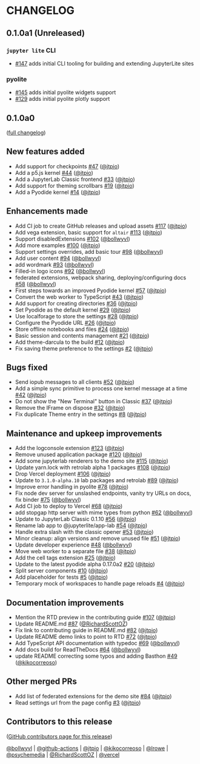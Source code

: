 # CHANGELOG

## 0.1.0a1 (Unreleased)

### `jupyter lite` CLI

- [#147] adds initial CLI tooling for building and extending JupyterLite sites

### pyolite

- [#145] adds initial pyolite widgets support
- [#129] adds initial pyolite plotly support

[#129]: https://github.com/jtpio/jupyterlite/pull/145
[#145]: https://github.com/jtpio/jupyterlite/pull/145
[#147]: https://github.com/jtpio/jupyterlite/pull/147

## 0.1.0a0

([full changelog](https://github.com/jtpio/jupyterlite/compare/20c89112b481d520946608f3dcd17c09b5bbe372...v0.1.0a0))

## New features added

- Add support for checkpoints [#47](https://github.com/jtpio/jupyterlite/pull/47)
  ([@jtpio](https://github.com/jtpio))
- Add a p5.js kernel [#44](https://github.com/jtpio/jupyterlite/pull/44)
  ([@jtpio](https://github.com/jtpio))
- Add a JupyterLab Classic frontend [#33](https://github.com/jtpio/jupyterlite/pull/33)
  ([@jtpio](https://github.com/jtpio))
- Add support for theming scrollbars [#19](https://github.com/jtpio/jupyterlite/pull/19)
  ([@jtpio](https://github.com/jtpio))
- Add a Pyodide kernel [#14](https://github.com/jtpio/jupyterlite/pull/14)
  ([@jtpio](https://github.com/jtpio))

## Enhancements made

- Add CI job to create GitHub releases and upload assets
  [#117](https://github.com/jtpio/jupyterlite/pull/117)
  ([@jtpio](https://github.com/jtpio))
- Add vega extension, basic support for `altair`
  [#113](https://github.com/jtpio/jupyterlite/pull/113)
  ([@jtpio](https://github.com/jtpio))
- Support disabledExtensions [#102](https://github.com/jtpio/jupyterlite/pull/102)
  ([@bollwyvl](https://github.com/bollwyvl))
- Add more examples [#100](https://github.com/jtpio/jupyterlite/pull/100)
  ([@jtpio](https://github.com/jtpio))
- Support settings overrides, add basic tour
  [#98](https://github.com/jtpio/jupyterlite/pull/98)
  ([@bollwyvl](https://github.com/bollwyvl))
- Add user content [#94](https://github.com/jtpio/jupyterlite/pull/94)
  ([@bollwyvl](https://github.com/bollwyvl))
- add wordmark [#93](https://github.com/jtpio/jupyterlite/pull/93)
  ([@bollwyvl](https://github.com/bollwyvl))
- Filled-in logo icons [#92](https://github.com/jtpio/jupyterlite/pull/92)
  ([@bollwyvl](https://github.com/bollwyvl))
- federated extensions, webpack sharing, deploying/configuring docs
  [#58](https://github.com/jtpio/jupyterlite/pull/58)
  ([@bollwyvl](https://github.com/bollwyvl))
- First steps towards an improved Pyodide kernel
  [#57](https://github.com/jtpio/jupyterlite/pull/57)
  ([@jtpio](https://github.com/jtpio))
- Convert the web worker to TypeScript
  [#43](https://github.com/jtpio/jupyterlite/pull/43)
  ([@jtpio](https://github.com/jtpio))
- Add support for creating directories
  [#36](https://github.com/jtpio/jupyterlite/pull/36)
  ([@jtpio](https://github.com/jtpio))
- Set Pyodide as the default kernel [#29](https://github.com/jtpio/jupyterlite/pull/29)
  ([@jtpio](https://github.com/jtpio))
- Use localforage to store the settings
  [#28](https://github.com/jtpio/jupyterlite/pull/28)
  ([@jtpio](https://github.com/jtpio))
- Configure the Pyodide URL [#26](https://github.com/jtpio/jupyterlite/pull/26)
  ([@jtpio](https://github.com/jtpio))
- Store offline notebooks and files [#24](https://github.com/jtpio/jupyterlite/pull/24)
  ([@jtpio](https://github.com/jtpio))
- Basic session and contents management
  [#21](https://github.com/jtpio/jupyterlite/pull/21)
  ([@jtpio](https://github.com/jtpio))
- Add theme-darcula to the build [#12](https://github.com/jtpio/jupyterlite/pull/12)
  ([@jtpio](https://github.com/jtpio))
- Fix saving theme preference to the settings
  [#2](https://github.com/jtpio/jupyterlite/pull/2) ([@jtpio](https://github.com/jtpio))

## Bugs fixed

- Send iopub messages to all clients [#52](https://github.com/jtpio/jupyterlite/pull/52)
  ([@jtpio](https://github.com/jtpio))
- Add a simple sync primitive to process one kernel message at a time
  [#42](https://github.com/jtpio/jupyterlite/pull/42)
  ([@jtpio](https://github.com/jtpio))
- Do not show the "New Terminal" button in Classic
  [#37](https://github.com/jtpio/jupyterlite/pull/37)
  ([@jtpio](https://github.com/jtpio))
- Remove the IFrame on dispose [#32](https://github.com/jtpio/jupyterlite/pull/32)
  ([@jtpio](https://github.com/jtpio))
- Fix duplicate Theme entry in the settings
  [#8](https://github.com/jtpio/jupyterlite/pull/8) ([@jtpio](https://github.com/jtpio))

## Maintenance and upkeep improvements

- Add the logconsole extension [#123](https://github.com/jtpio/jupyterlite/pull/123)
  ([@jtpio](https://github.com/jtpio))
- Remove unused application package
  [#120](https://github.com/jtpio/jupyterlite/pull/120)
  ([@jtpio](https://github.com/jtpio))
- Add some jupyterlab renderers to the demo site
  [#115](https://github.com/jtpio/jupyterlite/pull/115)
  ([@jtpio](https://github.com/jtpio))
- Update yarn.lock with retrolab alpha 1 packages
  [#108](https://github.com/jtpio/jupyterlite/pull/108)
  ([@jtpio](https://github.com/jtpio))
- Drop Vercel deployment [#106](https://github.com/jtpio/jupyterlite/pull/106)
  ([@jtpio](https://github.com/jtpio))
- Update to `3.1.0-alpha.10` lab packages and retrolab
  [#89](https://github.com/jtpio/jupyterlite/pull/89)
  ([@jtpio](https://github.com/jtpio))
- Improve error handling in pyolite [#78](https://github.com/jtpio/jupyterlite/pull/78)
  ([@jtpio](https://github.com/jtpio))
- Fix node dev server for unslashed endpoints, vanity try URLs on docs, fix binder
  [#75](https://github.com/jtpio/jupyterlite/pull/75)
  ([@bollwyvl](https://github.com/bollwyvl))
- Add CI job to deploy to Vercel [#68](https://github.com/jtpio/jupyterlite/pull/68)
  ([@jtpio](https://github.com/jtpio))
- add stopgap http server with mime types from python
  [#62](https://github.com/jtpio/jupyterlite/pull/62)
  ([@bollwyvl](https://github.com/bollwyvl))
- Update to JupyterLab Classic 0.1.10
  [#56](https://github.com/jtpio/jupyterlite/pull/56)
  ([@jtpio](https://github.com/jtpio))
- Rename lab app to @jupyterlite/app-lab
  [#54](https://github.com/jtpio/jupyterlite/pull/54)
  ([@jtpio](https://github.com/jtpio))
- Handle extra slash with the classic opener
  [#53](https://github.com/jtpio/jupyterlite/pull/53)
  ([@jtpio](https://github.com/jtpio))
- Minor cleanup: align versions and remove unused file
  [#51](https://github.com/jtpio/jupyterlite/pull/51)
  ([@jtpio](https://github.com/jtpio))
- Update developer experience [#48](https://github.com/jtpio/jupyterlite/pull/48)
  ([@bollwyvl](https://github.com/bollwyvl))
- Move web worker to a separate file [#38](https://github.com/jtpio/jupyterlite/pull/38)
  ([@jtpio](https://github.com/jtpio))
- Add the cell tags extension [#25](https://github.com/jtpio/jupyterlite/pull/25)
  ([@jtpio](https://github.com/jtpio))
- Update to the latest pyodide alpha 0.17.0a2
  [#20](https://github.com/jtpio/jupyterlite/pull/20)
  ([@jtpio](https://github.com/jtpio))
- Split server components [#10](https://github.com/jtpio/jupyterlite/pull/10)
  ([@jtpio](https://github.com/jtpio))
- Add placeholder for tests [#5](https://github.com/jtpio/jupyterlite/pull/5)
  ([@jtpio](https://github.com/jtpio))
- Temporary mock of workspaces to handle page reloads
  [#4](https://github.com/jtpio/jupyterlite/pull/4) ([@jtpio](https://github.com/jtpio))

## Documentation improvements

- Mention the RTD preview in the contributing guide
  [#107](https://github.com/jtpio/jupyterlite/pull/107)
  ([@jtpio](https://github.com/jtpio))
- Update README.md [#87](https://github.com/jtpio/jupyterlite/pull/87)
  ([@RichardScottOZ](https://github.com/RichardScottOZ))
- Fix link to contributing guide in README.md
  [#82](https://github.com/jtpio/jupyterlite/pull/82)
  ([@jtpio](https://github.com/jtpio))
- Update README demo links to point to RTD
  [#72](https://github.com/jtpio/jupyterlite/pull/72)
  ([@jtpio](https://github.com/jtpio))
- Add TypeScript API documentation with typedoc
  [#69](https://github.com/jtpio/jupyterlite/pull/69)
  ([@bollwyvl](https://github.com/bollwyvl))
- Add docs build for ReadTheDocs [#64](https://github.com/jtpio/jupyterlite/pull/64)
  ([@bollwyvl](https://github.com/bollwyvl))
- update README correcting some typos and adding Basthon
  [#49](https://github.com/jtpio/jupyterlite/pull/49)
  ([@kikocorreoso](https://github.com/kikocorreoso))

## Other merged PRs

- Add list of federated extensions for the demo site
  [#84](https://github.com/jtpio/jupyterlite/pull/84)
  ([@jtpio](https://github.com/jtpio))
- Read settings url from the page config
  [#3](https://github.com/jtpio/jupyterlite/pull/3) ([@jtpio](https://github.com/jtpio))

## Contributors to this release

([GitHub contributors page for this release](https://github.com/jtpio/jupyterlite/graphs/contributors?from=2021-03-27&to=2021-06-02&type=c))

[@bollwyvl](https://github.com/search?q=repo%3Ajtpio%2Fjupyterlite+involves%3Abollwyvl+updated%3A2021-03-27..2021-06-02&type=Issues)
|
[@github-actions](https://github.com/search?q=repo%3Ajtpio%2Fjupyterlite+involves%3Agithub-actions+updated%3A2021-03-27..2021-06-02&type=Issues)
|
[@jtpio](https://github.com/search?q=repo%3Ajtpio%2Fjupyterlite+involves%3Ajtpio+updated%3A2021-03-27..2021-06-02&type=Issues)
|
[@kikocorreoso](https://github.com/search?q=repo%3Ajtpio%2Fjupyterlite+involves%3Akikocorreoso+updated%3A2021-03-27..2021-06-02&type=Issues)
|
[@lrowe](https://github.com/search?q=repo%3Ajtpio%2Fjupyterlite+involves%3Alrowe+updated%3A2021-03-27..2021-06-02&type=Issues)
|
[@psychemedia](https://github.com/search?q=repo%3Ajtpio%2Fjupyterlite+involves%3Apsychemedia+updated%3A2021-03-27..2021-06-02&type=Issues)
|
[@RichardScottOZ](https://github.com/search?q=repo%3Ajtpio%2Fjupyterlite+involves%3ARichardScottOZ+updated%3A2021-03-27..2021-06-02&type=Issues)
|
[@vercel](https://github.com/search?q=repo%3Ajtpio%2Fjupyterlite+involves%3Avercel+updated%3A2021-03-27..2021-06-02&type=Issues)
